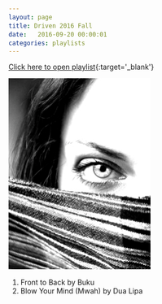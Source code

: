 ```yaml
---
layout: page
title: Driven 2016 Fall
date:   2016-09-20 00:00:01
categories: playlists
---
```

[Click here to open playlist](/playlists/driven2016fall){:target='\_blank'}

[![driven2016fall][2]][1]

  [1]: /playlists/driven2016fall
  [2]: /images/driven2016fall.jpg

  1. Front to Back by Buku
  2. Blow Your Mind (Mwah) by Dua Lipa